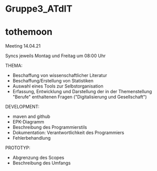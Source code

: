 # Gruppe3_ATdIT
# tothemoon

Meeting 14.04.21

Syncs jeweils Montag und Freitag um 08:00 Uhr

THEMA:
- Beschaffung von wissenschaftlicher Literatur
- Beschaffung/Erstellung von Statistiken
- Auswahl eines Tools zur Selbstorganisation
- Erfassung, Entwicklung und Darstellung der in der Themenstellung "Berufe" enthaltenen Fragen ("Digitalisierung und Gesellschaft")



DEVELOPMENT:
- maven and github
- EPK-Diagramm
- Beschreibung des Programmierstils
- Dokumentation: Verantwortlichkeit des Programmiers
- Fehlerbehandlung


PROTOTYP:
- Abgrenzung des Scopes
- Beschreibung des Umfangs
